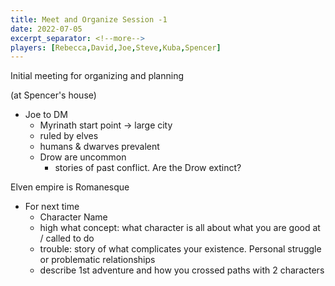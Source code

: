 ```yaml
---
title: Meet and Organize Session -1
date: 2022-07-05
excerpt_separator: <!--more-->
players: [Rebecca,David,Joe,Steve,Kuba,Spencer] 
---
```

Initial meeting for organizing and planning

(at Spencer's house)
<!--more-->
* Joe to DM
  * Myrinath start point -> large city 
  * ruled by elves 
  * humans & dwarves prevalent 
  * Drow are uncommon 
    * stories of past conflict. Are the Drow extinct?

Elven empire is Romanesque
* For next time 
  * Character Name 
  * high what concept: what character is all about what you are good at / called to do 
  * trouble: story of what complicates your existence. Personal struggle or problematic relationships 
  * describe 1st adventure and how you crossed paths with 2 characters

